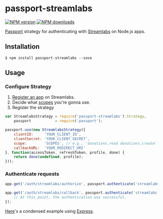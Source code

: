 # passport-streamlabs

[![NPM version](https://img.shields.io/npm/v/passport-streamlabs.svg)](https://www.npmjs.com/package/passport-streamlabs)
[![NPM downloads](https://img.shields.io/npm/dm/passport-streamlabs.svg)](https://www.npmjs.com/package/passport-streamlabs)
  
[Passport](http://passportjs.org/) strategy for authenticating with [Streamlabs](https://streamlabs.com) on Node.js apps.

## Installation
`$ npm install passport-streamlabs --save`

## Usage
### Configure Strategy
1. [Register an app](https://streamlabs.com/dashboard/#/apps/register) on Streamlabs.
2. Decide what [scopes](https://dev.streamlabs.com/docs/scopes) you're gonna use.
3. Register the strategy
```js
var StreamlabsStrategy = require('passport-streamlabs').Strategy,
    passport           = require('passport');

passport.use(new StreamlabsStrategy({
    clientID:     'YOUR_CLIENT_ID',
    clientSecret: 'YOUR_CLIENT_SECRET',
    scope:        'SCOPES', // e.g., 'donations.read donations.create' or ['donations.read', 'donations.create']
    callbackURL:  'YOUR_REDIRECT_URI'
}, function(accessToken, refreshToken, profile, done) {
    return done(undefined, profile);
}));
```

### Authenticate requests
```js
app.get('/auth/streamlabs/authorize', passport.authenticate('streamlabs'));

app.get('/auth/streamlabs/callback', passport.authenticate('streamlabs', { failureRedirect: '/auth/streamlabs/authorize' }), function(req, res) {
    // At this point, the authentication was successful.
});
```

[Here](https://github.com/johnRivs/passport-streamlabs/tree/master/example)'s a condensed example using [Express](https://expressjs.com/).
